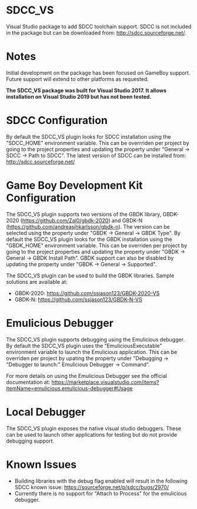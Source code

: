 # SDCC_VS
Visual Studio package to add SDCC toolchain support. SDCC is not included in the package but can be downloaded from: http://sdcc.sourceforge.net/.

# Notes
Initial development on the package has been focused on GameBoy support. Future support will extend to other platforms as requested.

**The SDCC_VS package was built for Visual Studio 2017. It allows installation on Visual Studio 2019 but has not been tested.**

# SDCC Configuration
By default the SDCC_VS plugin looks for SDCC installation using the "SDCC_HOME" environment variable. This can be overrriden per project by going to the project properties and updating the property under "General -> SDCC -> Path to SDCC". The latest version of SDCC can be installed from: http://sdcc.sourceforge.net/

# Game Boy Development Kit Configuration
The SDCC_VS plugin supports two versions of the GBDK library, GBDK-2020 (https://github.com/Zal0/gbdk-2020) and GBDK-N (https://github.com/andreasjhkarlsson/gbdk-n). The version can be selected using the property under "GBDK -> General -> GBDK Type". By default the SDCC_VS plugin looks for the GBDK installation using the "GBDK_HOME" environment variable. This can be overriden per project by going to the project properties and updating the property under "GBDK -> General -> GBDK Install Path". GBDK support can also be disabled by updating the property under "GBDK -> General -> Supported".

The SDCC_VS plugin can be used to build the GBDK libraries. Sample solutions are available at:
* GBDK-2020: https://github.com/ssjason123/GBDK-2020-VS
* GBDK-N: https://github.com/ssjason123/GBDK-N-VS

# Emulicious Debugger
The SDCC_VS plugin supports debugging using the Emulicious debugger. By default the SDCC_VS plugin uses the "EmuliciousExecutable" environment variable to launch the Emulicious application. This can be overriden per project by upating the property under "Debugging -> "Debugger to launch:" Emulicious Debugger -> Command". 

For more details on using the Emulicious Debugger see the official documentation at: https://marketplace.visualstudio.com/items?itemName=emulicious.emulicious-debugger#Usage

# Local Debugger
The SDCC_VS plugin exposes the native visual studio debuggers. These can be used to launch other applications for testing but do not provide debugging support.

# Known Issues
* Building libraries with the debug flag enabled will result in the following SDCC known issue: https://sourceforge.net/p/sdcc/bugs/2970/
* Currently there is no support for "Attach to Process" for the emulicious debugger.

